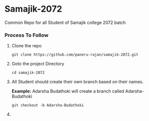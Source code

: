 # Samajik-2072
Common Repo for all Student of Samajik college 2072 batch

### Process To Follow

1. Clone the repo
    ```
    git clone https://github.com/paneru-rajan/samajik-2072.git 
    ```
1. Goto the project Directory
    ```
    cd samajik-2072
    ```
1. All Student should create their own branch based on their names.
    
    **Example:**
        Adarsha Budathoki will create a branch called Adarsha-Budathoki
        
    ```
    git checkout -b Adarsha-Budathoki
    ```
1. 